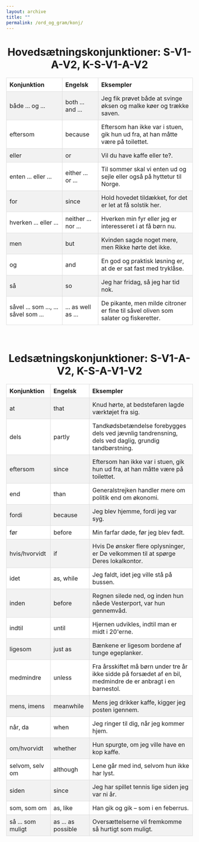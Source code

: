 ```yaml
---
layout: archive
title: ""
permalink: /ord_og_gram/konj/
---
```


<h1 style="text-align: center;"> Hovedsætningskonjunktioner: S-V1-A-V2, K-S-V1-A-V2 </h1>
<style>
    table {
        border-collapse: collapse;
        width: 100%;
    }
    tr:nth-child(even) {
        background-color: #f2f2f2; /* Light gray background for even rows */
    }
    tr:nth-child(odd) {
        background-color: #ffffff; /* White background for odd rows */
    }
    th, td {
        border: 1px solid #dddddd;
        padding: 8px;
        text-align: left;
    }
</style>

<table align="center" cellspacing="5" style="text-align: left" width="100%">
<tr>
<th> Konjunktion </th>
<th> Engelsk </th>
<th> Eksempler </th>
</tr>
<tr>
<td> både ... og ... </td>
<td> both ... and ... </td>
<td> Jeg fik prøvet både at svinge øksen og malke køer og trække saven. </td>
</tr>
<tr>
<td> eftersom </td>
<td> because </td>
<td> Eftersom han ikke var i stuen, gik hun ud fra, at han måtte være på toilettet. </td>
</tr>
<tr>
<td> eller </td>
<td> or </td>
<td> Vil du have kaffe eller te?. </td>
</tr>
<tr>
<td> enten ... eller ... </td>
<td> either ... or ... </td>
<td> Til sommer skal vi enten ud og sejle eller også på hyttetur til Norge. </td>
</tr>
<tr>
<td> for </td>
<td> since </td>
<td> Hold hovedet tildækket, for det er let at få solstik her. </td>
</tr>
<tr>
<td> hverken ... eller ... </td>
<td> neither ... nor ... </td>
<td> Hverken min fyr eller jeg er interesseret i at få børn nu. </td>
</tr>
<tr>
<td> men </td>
<td> but </td>
<td> Kvinden sagde noget mere, men Rikke hørte det ikke. </td>
</tr>
<tr>
<td> og </td>
<td> and </td>
<td> En god og praktisk løsning er, at de er sat fast med tryklåse. </td>
</tr>
<tr>
<td> så </td>
<td> so </td>
<td> Jeg har fridag, så jeg har tid nok. </td>
</tr>
<tr>
<td> såvel ... som ..., ... såvel som ... </td>
<td> ... as well as ... </td>
<td> De pikante, men milde citroner er fine til såvel oliven som salater og fiskeretter. </td>
</tr>
</table>

<br>

<h1 style="text-align: center;"> Ledsætningskonjunktioner: S-V1-A-V2, K-S-A-V1-V2 </h1>
<style>
    table {
        border-collapse: collapse;
        width: 100%;
    }
    tr:nth-child(even) {
        background-color: #f2f2f2; /* Light gray background for even rows */
    }
    tr:nth-child(odd) {
        background-color: #ffffff; /* White background for odd rows */
    }
    th, td {
        border: 1px solid #dddddd;
        padding: 8px;
        text-align: left;
    }
</style>

<table align="center" cellspacing="5" style="text-align: left" width="100%">
<tr>
<th> Konjunktion </th>
<th> Engelsk </th>
<th> Eksempler </th>
</tr>
<tr>
<td> at </td>
<td> that </td>
<td> Knud hørte, at bedstefaren lagde værktøjet fra sig. </td>
</tr>
<tr>
<td> dels </td>
<td> partly </td>
<td> Tandkødsbetændelse forebygges dels ved jævnlig tandrensning, dels ved daglig, grundig tandbørstning. </td>
</tr>
<tr>
<td> eftersom </td>
<td> since </td>
<td> Eftersom han ikke var i stuen, gik hun ud fra, at han måtte være på toilettet. </td>
</tr>
<tr>
<td> end </td>
<td> than </td>
<td> Generalstrejken handler mere om politik end om økonomi. </td>
</tr>
<tr>
<td> fordi </td>
<td> because </td>
<td> Jeg blev hjemme, fordi jeg var syg. </td>
</tr>
<tr>
<td> før </td>
<td> before </td>
<td> Min farfar døde, før jeg blev født. </td>
</tr>
<tr>
<td> hvis/hvorvidt </td>
<td> if </td>
<td> Hvis De ønsker flere oplysninger, er De velkommen til at spørge Deres lokalkontor. </td>
</tr>
<tr>
<td> idet </td>
<td> as, while </td>
<td> Jeg faldt, idet jeg ville stå på bussen. </td>
</tr>
<tr>
<td> inden </td>
<td> before </td>
<td> Regnen silede ned, og inden hun nåede Vesterport, var hun gennemvåd. </td>
</tr>
<tr>
<td> indtil </td>
<td> until </td>
<td> Hjernen udvikles, indtil man er midt i 20'erne. </td>
</tr>
<tr>
<td> ligesom </td>
<td> just as </td>
<td> Bænkene er ligesom bordene af tunge egeplanker. </td>
</tr>
<tr>
<td> medmindre </td>
<td> unless </td>
<td> Fra årsskiftet må børn under tre år ikke sidde på forsædet af en bil, medmindre de er anbragt i en barnestol. </td>
</tr>
<tr>
<td> mens, imens </td>
<td> meanwhile </td>
<td> Mens jeg drikker kaffe, kigger jeg posten igennem. </td>
</tr>
<tr>
<td> når, da </td>
<td> when </td>
<td> Jeg ringer til dig, når jeg kommer hjem. </td>
</tr>
<tr>
<td> om/hvorvidt </td>
<td> whether </td>
<td> Hun spurgte, om jeg ville have en kop kaffe. </td>
</tr>
<tr>
<td> selvom, selv om </td>
<td> although </td>
<td> Lene går med ind, selvom hun ikke har lyst. </td>
</tr>
<tr>
<td> siden </td>
<td> since </td>
<td> Jeg har spillet tennis lige siden jeg var ni år. </td>
</tr>
<tr>
<td> som, som om </td>
<td> as, like </td>
<td> Han gik og gik – som i en feberrus. </td>
</tr>
<tr>
<td> så ... som muligt </td>
<td> as ... as possible </td>
<td> Oversættelserne vil fremkomme så hurtigt som muligt. </td>
</tr>
</table>